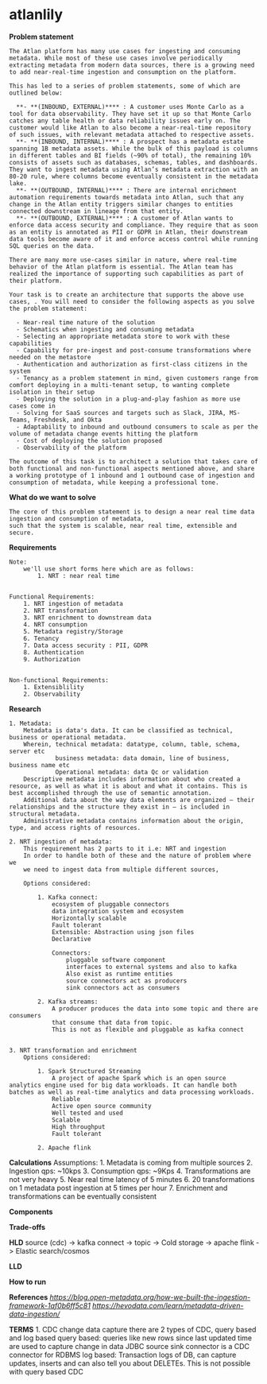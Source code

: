 # atlanlily

**Problem statement**

    The Atlan platform has many use cases for ingesting and consuming metadata. While most of these use cases involve periodically extracting metadata from modern data sources, there is a growing need to add near-real-time ingestion and consumption on the platform.

    This has led to a series of problem statements, some of which are outlined below:

      **- **(INBOUND, EXTERNAL)**** : A customer uses Monte Carlo as a tool for data observability. They have set it up so that Monte Carlo catches any table health or data reliability issues early on. The customer would like Atlan to also become a near-real-time repository of such issues, with relevant metadata attached to respective assets.
      **- **(INBOUND, INTERNAL)**** : A prospect has a metadata estate spanning 1B metadata assets. While the bulk of this payload is columns in different tables and BI fields (~90% of total), the remaining 10% consists of assets such as databases, schemas, tables, and dashboards. They want to ingest metadata using Atlan’s metadata extraction with an 80-20 rule, where columns become eventually consistent in the metadata lake.
      **- **(OUTBOUND, INTERNAL)**** : There are internal enrichment automation requirements towards metadata into Atlan, such that any change in the Atlan entity triggers similar changes to entities connected downstream in lineage from that entity.
      **- **(OUTBOUND, EXTERNAL)**** : A customer of Atlan wants to enforce data access security and compliance. They require that as soon as an entity is annotated as PII or GDPR in Atlan, their downstream data tools become aware of it and enforce access control while running SQL queries on the data.

    There are many more use-cases similar in nature, where real-time behavior of the Atlan platform is essential. The Atlan team has realized the importance of supporting such capabilities as part of their platform.

    Your task is to create an architecture that supports the above use cases, . You will need to consider the following aspects as you solve the problem statement:

      - Near-real time nature of the solution
      - Schematics when ingesting and consuming metadata
      - Selecting an appropriate metadata store to work with these capabilities
      - Capability for pre-ingest and post-consume transformations where needed on the metastore
      - Authentication and authorization as first-class citizens in the system
      - Tenancy as a problem statement in mind, given customers range from comfort deploying in a multi-tenant setup, to wanting complete isolation in their setup
      - Deploying the solution in a plug-and-play fashion as more use cases come in
      - Solving for SaaS sources and targets such as Slack, JIRA, MS-Teams, Freshdesk, and Okta
      - Adaptability to inbound and outbound consumers to scale as per the volume of metadata change events hitting the platform
      - Cost of deploying the solution proposed
      - Observability of the platform

    The outcome of this task is to architect a solution that takes care of both functional and non-functional aspects mentioned above, and share a working prototype of 1 inbound and 1 outbound case of ingestion and consumption of metadata, while keeping a professional tone.


**What do we want to solve**

    The core of this problem statement is to design a near real time data ingestion and consumption of metadata,
    such that the system is scalable, near real time, extensible and secure.


**Requirements**

    Note: 
        we'll use short forms here which are as follows:
            1. NRT : near real time
            

    Functional Requirements:
        1. NRT ingestion of metadata
        2. NRT transformation 
        3. NRT enrichment to downstream data
        4. NRT consumption
        5. Metadata registry/Storage 
        6. Tenancy
        7. Data access security : PII, GDPR
        8. Authentication
        9. Authorization    


    Non-functional Requirements:
        1. Extensiblility
        2. Observability


**Research**

    1. Metadata:
        Metadata is data's data. It can be classified as technical, business or operational metadata.
        Wherein, technical metadata: datatype, column, table, schema, server etc
                 business metadata: data domain, line of business, business name etc
                 Operational metadata: data Qc or validation    
        Descriptive metadata includes information about who created a resource, as well as what it is about and what it contains. This is best accomplished through the use of semantic annotation.
        Additional data about the way data elements are organized – their relationships and the structure they exist in – is included in structural metadata.
        Administrative metadata contains information about the origin, type, and access rights of resources.

    2. NRT ingestion of metadata:
        This requirement has 2 parts to it i.e: NRT and ingestion
        In order to handle both of these and the nature of problem where we
        we need to ingest data from multiple different sources,

        Options considered:

            1. Kafka connect:
                ecosystem of pluggable connectors
                data integration system and ecosystem
                Horizontally scalable
                Fault tolerant
                Extensible: Abstraction using json files
                Declarative
                
                Connectors:
                    pluggable software component
                    interfaces to external systems and also to kafka
                    Also exist as runtime entities
                    source connectors act as producers
                    sink connectors act as consumers

            2. Kafka streams:
                A producer produces the data into some topic and there are consumers
                that consume that data from topic. 
                This is not as flexible and pluggable as kafka connect 


    3. NRT transformation and enrichment
        Options considered:
            
            1. Spark Structured Streaming 
                A project of apache Spark which is an open source analytics engine used for big data workloads. It can handle both batches as well as real-time analytics and data processing workloads.
                Reliable
                Active open source community
                Well tested and used
                Scalable
                High throughput
                Fault tolerant

            2. Apache flink
                
                


**Calculations**
        Assumptions:
            1. Metadata is coming from multiple sources
            2. Ingestion qps: ~10kps
            3. Consumption qps: ~9Kps
            4. Transformations are not very heavy
            5. Near real time latency of 5 minutes
            6. 20 transformations on 1 metadata post ingestion at 5 times per hour
            7. Enrichment and transformations can be eventually consistent
            
            

**Components**


**Trade-offs**


**HLD**
    source (cdc) -> kafka connect -> topic -> Cold storage
                                           ->  apache flink -> Elastic search/cosmos


**LLD**


**How to run**



**References**
    <i> https://blog.open-metadata.org/how-we-built-the-ingestion-framework-1af0b6ff5c81 </i>
    <i> https://hevodata.com/learn/metadata-driven-data-ingestion/ </i>


**TERMS**
    1. CDC
        change data capture 
        there are 2 types of CDC, query based and log based
        query based: queries like new rows since last updated time are used to capture change in data
                     JDBC source sink connector is a CDC connector for RDBMS
        log based: Transaction logs of DB, can capture updates, inserts and can also tell you about
                    DELETEs. This is not possible with query based CDC







